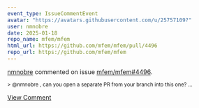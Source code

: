 ```yaml
---
event_type: IssueCommentEvent
avatar: "https://avatars.githubusercontent.com/u/25757109?"
user: nmnobre
date: 2025-01-18
repo_name: mfem/mfem
html_url: https://github.com/mfem/mfem/pull/4496
repo_url: https://github.com/mfem/mfem
---
```


<a href='https://github.com/nmnobre' target='_blank'>nmnobre</a> commented on issue <a href='https://github.com/mfem/mfem/pull/4496' target='_blank'>mfem/mfem#4496</a>.

<small>> @nmnobre , can you open a separate PR from your branch into this one?...</small>

<a href='https://github.com/mfem/mfem/pull/4496' target='_blank'>View Comment</a>
